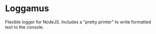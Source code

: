 # Loggamus
Flexible logger for NodeJS. Includes a "pretty printer" to write formatted text to the console.
